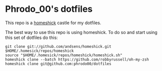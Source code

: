 Phrodo\_00's dotfiles
====================

This repo is a [homeshick](https://github.com/andsens/homeshick) castle for
my dotfiles.

The best way to use this repo is using homeshick. To do so and start using
this set of dotfiles do this:

    git clone git://github.com/andsens/homeshick.git $HOME/.homesick/repos/homeshick
    source "$HOME/.homesick/repos/homeshick/homeshick.sh"
    homeshick clone --batch https://github.com/robbyrussell/oh-my-zsh
    homeshick clone git@github.com:phrodo00/dotfiles
